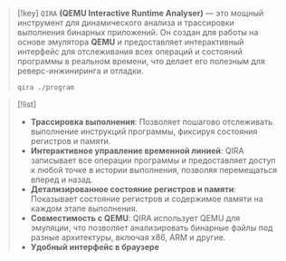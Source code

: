 
> [!key] 
> `QIRA` **(QEMU Interactive Runtime Analyser)** — это мощный инструмент для динамического анализа и трассировки выполнения бинарных приложений. Он создан для работы на основе эмулятора **QEMU** и предоставляет интерактивный интерфейс для отслеживания всех операций и состояний программы в реальном времени, что делает его полезным для реверс-инжиниринга и отладки.
> 
> `qira ./program`

> [!list]
> - **Трассировка выполнения**: Позволяет пошагово отслеживать выполнение инструкций программы, фиксируя состояния регистров и памяти.
> - **Интерактивное управление временной линией**: QIRA записывает все операции программы и предоставляет доступ к любой точке в истории выполнения, позволяя перемещаться вперед и назад.
> - **Детализированное состояние регистров и памяти**: Показывает состояние регистров и содержимое памяти на каждом этапе выполнения.
> - **Совместимость с QEMU**: QIRA использует QEMU для эмуляции, что позволяет анализировать бинарные файлы под разные архитектуры, включая x86, ARM и другие.
> - **Удобный интерфейс в браузере**

